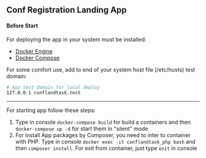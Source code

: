## Conf Registration Landing App

#### Before Start

For deploying the app in your system must be installed:

- [Docker Engine](https://docs.docker.com/get-docker/)
- [Docker Compose](https://docs.docker.com/compose/install/)

For some comfort use, add to end of your system host file (/etc/hosts) test domain:

```bash
# App test domain for local deploy
127.0.0.1 conflandtask.test
```

---

For starting app follow these steps:

1. Type in console `docker-compose build` for build a containers and then `docker-compose up -d` for start them in "silent" mode
2. For install App packages by Composer, you need to inter to container with PHP. Type in console `docker exec -it conflandtask_php bash` and then `composer install`. For exit from container, just type `exit` in console